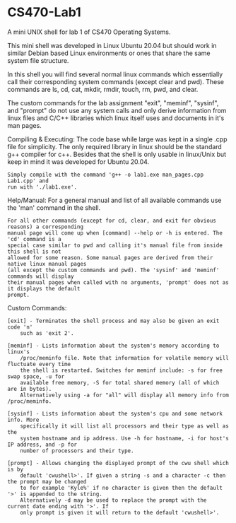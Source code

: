 # CS470-Lab1
A mini UNIX shell for lab 1 of CS470 Operating Systems.

This mini shell was developed in Linux Ubuntu 20.04 but should work in similar Debian 
based Linux environments or ones that share the same system file structure.

In this shell you will find several normal linux commands which essentially call their 
corresponding system commands (except clear and pwd). These commands are ls, cd, cat, 
mkdir, rmdir, touch, rm, pwd, and clear.

The custom commands for the lab assignment "exit", "meminf", "sysinf", and "prompt" 
do not use any system calls and only derive information from linux files and C/C++ 
libraries which linux itself uses and documents in it's man pages.

Compiling & Executing:
    The code base while large was kept in a single .cpp file for simplicity. The only 
    required library in linux should be the standard g++ compiler for c++. Besides that 
    the shell is only usable in linux/Unix but keep in mind it was developed for Ubuntu 20.04.

    Simply compile with the command 'g++ -o lab1.exe man_pages.cpp Lab1.cpp' and 
    run with './lab1.exe'.

Help/Manual:
    For a general manual and list of all available commands use the 'man' command in the shell. 
    
    For all other commands (except for cd, clear, and exit for obvious reasons) a corresponding 
    manual page will come up when [command] --help or -h is entered. The 'cd' command is a 
    special case similar to pwd and calling it's manual file from inside this shell is not 
    allowed for some reason. Some manual pages are derived from their native linux manual pages 
    (all except the custom commands and pwd). The 'sysinf' and 'meminf' commands will display
    their manual pages when called with no arguments, 'prompt' does not as it displays the default
    prompt.

Custom Commands:

    [exit] - Terminates the shell process and may also be given an exit code 'n'
        such as 'exit 2'.

    [meminf] - Lists information about the system's memory according to linux's 
        /proc/meminfo file. Note that information for volatile memory will fluctuate every time 
        the shell is restarted. Switches for meminf include: -s for free swap space, -u for 
        available free memory, -S for total shared memory (all of which are in bytes). 
        Alternatively using -a for "all" will display all memory info from /proc/meminfo.

    [sysinf] - Lists information about the system's cpu and some network info. More 
        specifically it will list all processors and their type as well as the
        system hostname and ip address. Use -h for hostname, -i for host's IP address, and -p for 
        number of processors and their type. 

    [prompt] - Allows changing the displayed prompt of the cwu shell which is by
        default 'cwushell>'. If given a string -s and a character -c then the prompt may be changed 
        to for example 'Kyle%' if no character is given then the default '>' is appended to the string. 
        Alternatively -d may be used to replace the prompt with the current date ending with '>'. If 
        only prompt is given it will return to the default 'cwushell>'.
